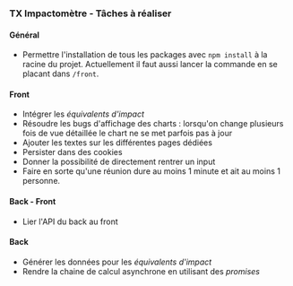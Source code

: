 ### TX Impactomètre - Tâches à réaliser

#### Général
- Permettre l'installation de tous les packages avec `npm install` à la racine du projet. Actuellement il faut aussi lancer la commande en se placant dans  `/front`.

#### Front
- Intégrer les _équivalents d'impact_
- Résoudre les bugs d'affichage des charts : lorsqu'on change plusieurs fois de vue détaillée le chart ne se met parfois pas à jour
- Ajouter les textes sur les différentes pages dédiées
- Persister dans des cookies
- Donner la possibilité de directement rentrer un input
- Faire en sorte qu'une réunion dure au moins 1 minute et ait au moins 1 personne.

#### Back - Front
- Lier l'API du back au front

#### Back
- Générer les données pour les _équivalents d'impact_
- Rendre la chaine de calcul asynchrone en utilisant des _promises_
